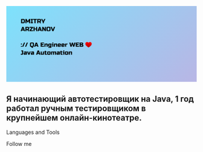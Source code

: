 ![Header](https://github.com/dmitry-arzhanov/dmitryarzhanov/blob/main/assets/Header2.png)

## Я начинающий автотестировщик на Java, 1 год работал ручным тестировщиком в крупнейшем онлайн-кинотеатре.

Languages and Tools

Follow me

